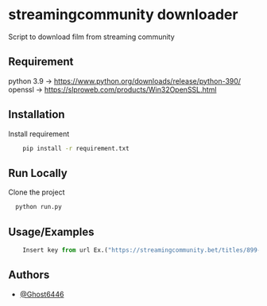 
# streamingcommunity downloader

Script to download film from streaming community

## Requirement
python 3.9 -> https://www.python.org/downloads/release/python-390/
openssl -> https://slproweb.com/products/Win32OpenSSL.html

## Installation

Install requirement

```bash
    pip install -r requirement.txt
```
    
## Run Locally

Clone the project
```bash
  python run.py
```


## Usage/Examples

```python
    Insert key from url Ex.("https://streamingcommunity.bet/titles/899-mission-impossible"), Code to insert 899
```


## Authors

- [@Ghost6446](https://www.github.com/Ghost6446)

